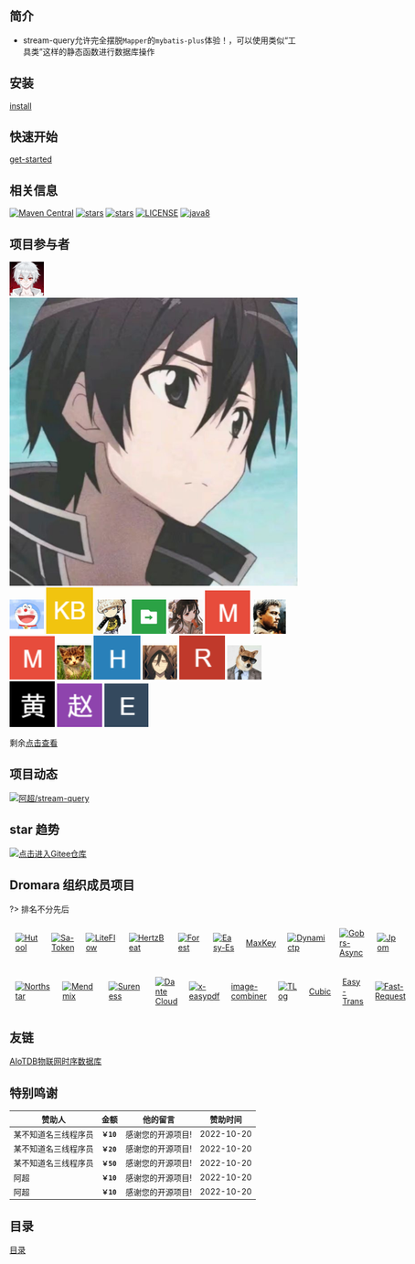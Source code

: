 ## 简介

- stream-query允许完全摆脱`Mapper`的`mybatis-plus`体验！，可以使用类似“工具类”这样的静态函数进行数据库操作

## 安装

[install](/docs/install.md ':include')

## 快速开始

[get-started](/docs/get-started.md ':include')

## 相关信息

[![Maven Central](https://img.shields.io/maven-central/v/org.dromara.stream-query/stream-query.svg?label=Maven%20Central)](https://search.maven.org/artifact/org.dromara.stream-query/stream-query)
[![stars](https://gitee.com/dromara/stream-query/badge/star.svg)](https://gitee.com/dromara/stream-query)
[![stars](https://img.shields.io/github/stars/dromara/stream-query.svg?style=social)](https://github.com/dromara/stream-query)
[![LICENSE](https://img.shields.io/badge/license-Apache%202-blue)](https://github.com/dromara/stream-query/blob/master/LICENSE)
[![java8](https://img.shields.io/badge/java-8+-blue)](https://docs.oracle.com/javase/8/docs/)

## 项目参与者

[![logo](/static/img/VampireAchao.png ':class=round :size=50  :alt=阿超')](https://gitee.com/VampireAchao )
[![logo](/static/img/ZVerify.png ':class=round :size=50  :alt=瓷瓷瓷瓷瓷仔')](https://gitee.com/ZVerify )
[![logo](/static/img/Looo.png ':class=round :size=50  :alt=Looo')](https://gitee.com/yangzhihong )
[![logo](/static/img/kongbai.png ':class=round :size=50  :alt=kong bai')](https://gitee.com/github-bot )
[![logo](/static/img/handy.png ':class=round :size=50  :alt=handy')](https://gitee.com/handy-git )
[![logo](/static/img/Javaer.png ':class=round :size=50  :alt=javaer')](https://gitee.com/xingxichen )
[![logo](/static/img/CherryRum.png ':class=round :size=50  :alt=CherryRum')](https://gitee.com/henan_is_unique_oldletter )
[![logo](/static/img/mawang.png ':class=round :size=50  :alt=mawang')](https://gitee.com/huangyoupeng )
[![logo](/static/img/qimadezuopin.png ':class=round :size=50  :alt=齐马的作品')](https://gitee.com/zimablue )
[![logo](/static/img/mawang.png ':class=round :size=50  :alt=meijiall')](https://gitee.com/chlwmj )
[![logo](/static/img/adeng.png ':class=round :size=50  :alt=adeng')](https://gitee.com/HiAscend )
[![logo](/static/img/Hwwwww.png ':class=round :size=50  :alt=hwwwww')](https://gitee.com/hwwwww )
[![logo](/static/img/moli.png ':class=round :size=50  :alt=沫离')](https://gitee.com/oldx )
[![logo](/static/img/Rain.png ':class=round :size=50  :alt=Rain')](https://gitee.com/hfruiyun )
[![logo](/static/img/yangdaxia.png ':class=round :size=50  :alt=杨大侠')](https://gitee.com/kotiger )
[![logo](/static/img/huangkaicheng.png ':class=round :size=50  :alt=黄凯成')](https://gitee.com/eleven716 )
[![logo](/static/img/zhaojiafan.png ':class=round :size=50  :alt=赵佳帆')](https://gitee.com/zjfDemo_admin )
[![logo](/static/img/emptypoint.png ':class=round :size=50  :alt=emptypoint')](https://gitee.com/emptypoint )

剩余[点击查看](https://gitee.com/dromara/stream-query/contributors)

## 项目动态

[![阿超/stream-query](https://gitee.com/dromara/stream-query/widgets/widget_card.svg?colors=4183c4,ffffff,ffffff,e3e9ed,666666,9b9b9b)](https://gitee.com/dromara/stream-query)

## star 趋势

[![点击进入Gitee仓库](https://zangzang.oss-cn-beijing.aliyuncs.com/img/stream-query.jpg)](https://gitee.com/dromara/stream-query)

## Dromara 组织成员项目

?> 排名不分先后

<div class="docsDromara">

[![Hutool](https://plus.hutool.cn/images/hutool.svg ':class=dromaraLogo')](http://hutool.cn/ 'Hutool: A set of tools that keep Java sweet.')
[![Sa-Token](https://sa-token.cc/logo.png ':class=dromaraLogo')](https://sa-token.cc/ 'Sa-Token: 一个轻量级 java 权限认证框架，让鉴权变得简单、优雅！')
[![LiteFlow](https://liteflow.yomahub.com/img/logo.png ':class=dromaraLogo')](https://liteflow.yomahub.com 'LiteFlow: 轻量，快速，稳定可编排的组件式规则引擎')
[![HertzBeat](https://hertzbeat.com/img/tancloud-logo.svg ':class=dromaraLogo')](https://hertzbeat.com/ 'HertzBeat: 易用友好的开源实时监控系统')
[![Forest](https://forest.dtflyx.com/img/logo.png ':class=dromaraLogo')](https://forest.dtflyx.com/ 'Forest: 声明式HTTP客户端框架，减轻您的开发负担')
[![Easy-Es](https://www.easy-es.cn/img/logo.png ':class=dromaraLogo')](https://www.easy-es.cn/ 'Easy-Es: 傻瓜级ElasticSearch搜索引擎ORM框架')
[MaxKey](https://maxkey.top 'MaxKey: 业界领先的身份管理和认证产品')
[![Dynamictp](https://dynamictp.cn/logo.png ':class=dromaraLogo')](https://dynamictp.cn/ 'Dynamictp: 基于配置中心的轻量级动态可监控线程池')
[![Gobrs-Async](https://async.sizegang.cn/img/logo.png ':class=dromaraLogo')](https://async.sizegang.cn/ 'Gobrs-Async: 高性能多线程并发编程与动态编排框架')
[![Jpom](https://jpom.top/images/jpom_logo.png ':class=dromaraLogo')](https://jpom.top/ 'Jpom: 简而轻的低侵入式在线构建、自动部署、日常运维、项目监控软件')

</div>

<div class="docsDromara">

[![Northstar](https://www.quantit.tech/assets/logo.svg ':class=dromaraLogo')](https://www.quantit.tech/ 'Northstar: 致力于降低量化交易门槛的程序化交易系统')
[![Mendmix](https://www.jeesuite.com/assets/logo.png ':class=dromaraLogo')](https://www.jeesuite.com/ 'Mendmix: 开源分布式云原生架构一站式解决方案')
[![Sureness](https://cdn.jsdelivr.net/gh/usthe/sureness@gh-pages/img/icon128.svg ':class=dromaraLogo')](https://su.usthe.com/ 'Sureness: Focus on Protection of API')
[![Dante Cloud](https://www.herodotus.cn/logo.png ':class=dromaraLogo')](https://www.herodotus.cn/ 'Dante Cloud: 简洁优雅 · 稳定高效 | 宁静致远 · 精益求精')
[![x-easypdf](https://www.x-easypdf.cn/logo.png ':class=dromaraLogo')](https://www.x-easypdf.cn/ 'x-easypdf: 一个用搭积木的方式构建pdf的框架')
[image-combiner](http://dromara.gitee.io/image-combiner 'image-combiner: 专门用于图片合成的工具')
[![TLog](https://tlog.yomahub.com/img/logo.png ':class=dromaraLogo')](https://tlog.yomahub.com/ 'TLog: 轻量级的分布式日志标记追踪神器')
[Cubic](https://cubic.jiagoujishu.com/ 'Cubic: 一站式问题分析解决平台')
[Easy-Trans](http://easy-trans.fhs-opensource.top/ 'Easy-Trans: 一个注解搞定数据翻译,减少30%SQL代码量')
[![Fast-Request](https://dromara.gitee.io/fast-request/img/logo/logo.svg ':class=dromaraLogo')](https://dromara.gitee.io/fast-request/ 'Fast-Request: 为简化调试API而生')

</div>

<style>
.docsDromara > p{
    display:flex;
    align-items: center;
}
.docsDromara > p > a{
    margin: 10px;
}
.dromaraLogo{
    width: 10vw;
}
</style>

## 友链

[AIoTDB物联网时序数据库](https://786744873.github.io/aiotdb/#/docs/02-core 'AIoTDB物联网时序数据库')

## 特别鸣谢

| 赞助人 | 金额        | 他的留言      | 赞助时间       |
|-----|-----------|-----------|------------|
| 某不知道名三线程序员    | **`￥10`** | 感谢您的开源项目! | 2022-10-20 |
| 某不知道名三线程序员    | **`￥20`** | 感谢您的开源项目! | 2022-10-20 |
| 某不知道名三线程序员    | **`￥50`** | 感谢您的开源项目! | 2022-10-20 |
| 阿超    | **`￥10`** | 感谢您的开源项目! | 2022-10-20 |
| 阿超    | **`￥10`** | 感谢您的开源项目! | 2022-10-20 |

## 目录

[目录](_sidebar.md ':include')


